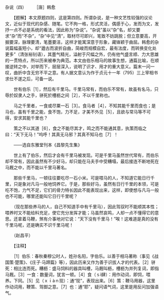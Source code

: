 杂说（四）
　　［唐］韩愈

　　【题解】本文原题四则，这是第四则。所谓杂说，是一种文艺性较强的议论文，近似于现代的杂感、随笔。它不拘一格，形式灵活，偶感于心，发而为文，发抒一点不必是系统的看法，因此称为“杂说”。“杂说”虽以“杂”名，却又要求“杂”而“不杂”，“杂”中见“清”，取材尽可即兴，笔致不妨跳脱；但立意要高，开掘要深，脉理要清，笔墨要洁，这样才能寓深意于形象，藏锋颖于曲屈。韩愈的杂说篇幅虽短小，却“遒古而波折自曲，简峻而规模自宏，最有法度，而转换变化处更多”（清张裕钊语），其墨气精光，溢射于尺幅之外，仍有他气盛言顺、力大思雄的一贯特点，所以历来被奉为典范。本文由伯乐相马的故事生想，通篇比喻，在顺接逆转之中，对举而下，层层深入，说明了识才、用才的重大意义。篇末一问一叹，曲折中含无穷不平之意。有人据文意认为作于贞元十一年（795）三上宰相书求仕不遂之后，可备一说。　　

　　世有伯乐［1］，然后有千里马。千里马常有，而伯乐不常有，故虽有名马，只辱於奴隶人之手，骈死於槽枥之间［2］，不以千里称也。

　　马之千里者，一食或尽粟一石［3］。食马者［4］，不知其能千里而食也；是马也，虽有千里之能，食不饱，力不足，才美不外见［5］，且欲与常马等不可得，安求其能千里也？

　　策之不以其道［6］，食之不能尽其才，鸣之而不能通其意，执策而临之曰：“天下无马！”呜呼！其真无马邪？其真不知马也［7］！

　　——选自东雅堂刊本《昌黎先生集》

　　世上有了伯乐，然后才会有千里马被发现。可是千里马虽然世代常有，而伯乐却不常有，因此虽然有不少好马，却只能在马夫手中受糟塌，最后接连不断地死在马厩之中，而不能以千里马著名。

　　那些千里马，一顿往往要吃尽一石小米。可是喂马的人，不知道它能日行千里，只是象对凡马一般地饲养它。于是，那些好马，虽然有日行千里的本领，可是吃不饱，力气不足，它们的骨力特长因此不能表现出来，这样，即使想与凡马一般也不可能，哪里还能叫它日行千里呢？

　　（现在那些养马的人，自己不知道手中有千里马），因此驾驭时不能顺其本性；喂养时又不能给料充足，使它充分发挥才能；马虽然哀鸣，人却一点不懂得它的意思。还拿着马鞭，煞有介事地对它说：“天下没有千里马！”唉！这难道是真的没有千里马呢，还是确实不识千里马呢！

　　（赵昌平）　　 

　　【注释】

　　［1］伯乐：春秋秦穆公时人，姓孙名阳，字伯乐。以善于相马著称（事见《战国策·楚策》、《庄子·马蹄篇》等），因此历来又作为善于识拔人才的代表。［2］骈死：相比连而死。糟枥：盛马饲料的器具叫槽，马厩叫枥，槽枥为并列复词，即指马厩。［3］一食：数量词，犹言一顿。［4］食（ｓì肆）：用作动词，即饲，喂养。下同。［5］见（ｘｉàｎ现）：通“现”，表现出来。［6］策：鞭马用器，这里作动词用，鞭策、驾御之意。［7］也：通“耶”，疑问语气词，这里是用反问加强语气。 


